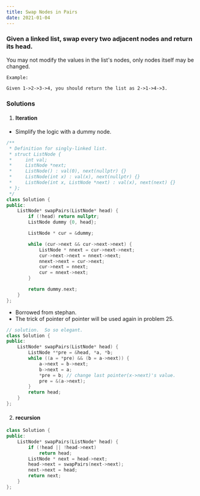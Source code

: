 ```yaml
---
title: Swap Nodes in Pairs
date: 2021-01-04
---
```

### Given a linked list, swap every two adjacent nodes and return its head.

You may not modify the values in the list's nodes, only nodes itself may be changed.



```
Example:

Given 1->2->3->4, you should return the list as 2->1->4->3.
```

### Solutions

1. #### Iteration

- Simplify the logic with a dummy node.

```cpp
/**
 * Definition for singly-linked list.
 * struct ListNode {
 *     int val;
 *     ListNode *next;
 *     ListNode() : val(0), next(nullptr) {}
 *     ListNode(int x) : val(x), next(nullptr) {}
 *     ListNode(int x, ListNode *next) : val(x), next(next) {}
 * };
 */
class Solution {
public:
    ListNode* swapPairs(ListNode* head) {
        if (!head) return nullptr;
        ListNode dummy {0, head};

        ListNode * cur = &dummy;

        while (cur->next && cur->next->next) {
            ListNode * nnext = cur->next->next;
            cur->next->next = nnext->next;
            nnext->next = cur->next;
            cur->next = nnext;
            cur = nnext->next;
        }

        return dummy.next;
    }
};
```


- Borrowed from stephan.
- The trick of pointer of pointer will be used again in problem 25.

```cpp
// solution.  So so elegant.
class Solution {
public:
    ListNode* swapPairs(ListNode* head) {
        ListNode **pre = &head, *a, *b;
        while ((a = *pre) && (b = a->next)) {
            a->next = b->next;
            b->next = a;
            *pre = b; // change last pointer(x->next)'s value. 
            pre = &(a->next);
        }
        return head;
    }
};
```

2. #### recursion

```cpp
class Solution {
public:
    ListNode* swapPairs(ListNode* head) {
        if (!head || !head->next)
            return head;
        ListNode * next = head->next;
        head->next = swapPairs(next->next);
        next->next = head;
        return next;
    }
};
```